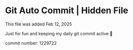 # Git Auto Commit | Hidden File

This file was added Feb 12, 2025

Just for fun and keeping my daily git commit active 🤪

commit number: 1229722
